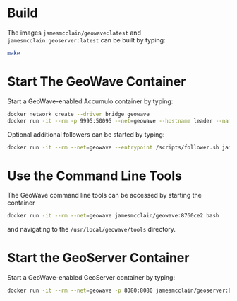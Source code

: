 # Build #

The images `jamesmcclain/geowave:latest` and `jamesmcclain:geoserver:latest` can be built by typing:
```bash
make
```

# Start The GeoWave Container #

Start a GeoWave-enabled Accumulo container by typing:
```bash
docker network create --driver bridge geowave
docker run -it --rm -p 9995:50095 --net=geowave --hostname leader --name leader jamesmcclain/geowave:8760ce2
```

Optional additional followers can be started by typing:
```bash
docker run -it --rm --net=geowave --entrypoint /scripts/follower.sh jamesmcclain/geowave:8760ce2
```

# Use the Command Line Tools #
The GeoWave command line tools can be accessed by starting the container
```bash
docker run -it --rm --net=geowave jamesmcclain/geowave:8760ce2 bash
```
and navigating to the `/usr/local/geowave/tools` directory.

# Start the GeoServer Container #

Start a GeoWave-enabled GeoServer container by typing:
```bash
docker run -it --rm --net=geowave -p 8080:8080 jamesmcclain/geoserver:8760ce2
```
